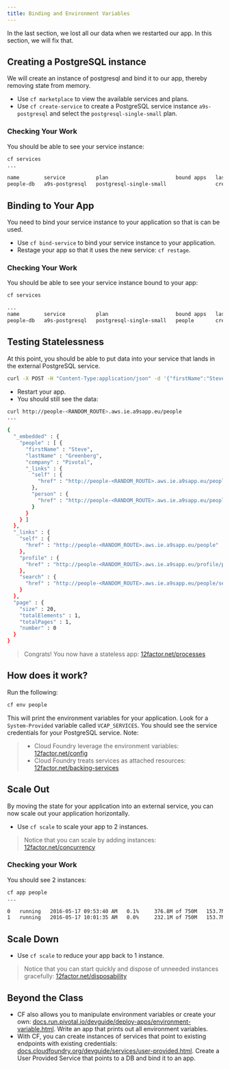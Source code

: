 ```yaml
---
title: Binding and Environment Variables
---
```


In the last section, we lost all our data when we restarted our app.  In this section, we will fix that.

## Creating a PostgreSQL instance

We will create an instance of postgresql and bind it to our app, thereby removing state from memory.

* Use `cf marketplace` to view the available services and plans.  
* Use `cf create-service` to create a PostgreSQL service instance `a9s-postgresql` and select the `postgresql-single-small` plan.

### Checking Your Work

You should be able to see your service instance:

```sh
cf services
...

name        service          plan                      bound apps   last operation
people-db   a9s-postgresql   postgresql-single-small                create succeeded
```

## Binding to Your App

You need to bind your service instance to your application so that is can be used.

* Use `cf bind-service` to bind your service instance to your application.
* Restage your app so that it uses the new service: `cf restage`.

### Checking Your Work

You should be able to see your service instance bound to your app:

```sh
cf services

...
name        service          plan                      bound apps   last operation
people-db   a9s-postgresql   postgresql-single-small   people       create succeeded
```

## Testing Statelessness

At this point, you should be able to put data into your service that lands in the external PostgreSQL service.

```sh
curl -X POST -H "Content-Type:application/json" -d '{"firstName":"Steve", "lastName":"Greenberg", "company":"Pivotal"}' http://people-<RANDOM_ROUTE>.aws.ie.a9sapp.eu/people
```

* Restart your app.
* You should still see the data:

```sh
curl http://people-<RANDOM_ROUTE>.aws.ie.a9sapp.eu/people
...

{
  "_embedded" : {
    "people" : [ {
      "firstName" : "Steve",
      "lastName" : "Greenberg",
      "company" : "Pivotal",
      "_links" : {
        "self" : {
          "href" : "http://people-<RANDOM_ROUTE>.aws.ie.a9sapp.eu/people/2"
        },
        "person" : {
          "href" : "http://people-<RANDOM_ROUTE>.aws.ie.a9sapp.eu/people/2"
        }
      }
    } ]
  },
  "_links" : {
    "self" : {
      "href" : "http://people-<RANDOM_ROUTE>.aws.ie.a9sapp.eu/people"
    },
    "profile" : {
      "href" : "http://people-<RANDOM_ROUTE>.aws.ie.a9sapp.eu/profile/people"
    },
    "search" : {
      "href" : "http://people-<RANDOM_ROUTE>.aws.ie.a9sapp.eu/people/search"
    }
  },
  "page" : {
    "size" : 20,
    "totalElements" : 1,
    "totalPages" : 1,
    "number" : 0
  }
}
```

> Congrats!  You now have a stateless app: <a href="http://12factor.net/processes" target="_blank">12factor.net/processes</a>

## How does it work?

Run the following:

```sh
cf env people
```

This will print the environment variables for your application.  Look for a `System-Provided` variable called `VCAP_SERVICES`.  You should see the service credentials for your PostgreSQL service.  Note:

> * Cloud Foundry leverage the environment variables: <a href="http://12factor.net/config" target="_blank">12factor.net/config</a>
> * Cloud Foundry treats services as attached resources: <a href="http://12factor.net/backing-services" target="_blank">12factor.net/backing-services</a>


## Scale Out

By moving the state for your application into an external service, you can now scale out your application horizontally.

* Use `cf scale` to scale your app to 2 instances.

> Notice that you can scale by adding instances: <a href="http://12factor.net/concurrency" target="_blank">12factor.net/concurrency</a>

### Checking your Work

You should see 2 instances:

```sh
cf app people
...

0   running   2016-05-17 09:53:40 AM   0.1%     376.8M of 750M   153.7M of 1G      
1   running   2016-05-17 10:01:35 AM   0.0%     232.1M of 750M   153.7M of 1G      
```

## Scale Down

* Use `cf scale` to reduce your app back to 1 instance.

> Notice that you can start quickly and dispose of unneeded instances gracefully: <a href="http://12factor.net/disposability" target="_blank">12factor.net/disposability</a>

## Beyond the Class

* CF also allows you to manipulate environment variables or create your own: <a href="https://docs.run.pivotal.io/devguide/deploy-apps/environment-variable.html" target="_blank">docs.run.pivotal.io/devguide/deploy-apps/environment-variable.html</a>.  Write an app that prints out all environment variables.
* With CF, you can create instances of services that point to existing endpoints with existing credentials: <a href="http://docs.cloudfoundry.org/devguide/services/user-provided.html" target="_blank">docs.cloudfoundry.org/devguide/services/user-provided.html</a>.  Create a User Provided Service that points to a DB and bind it to an app.
